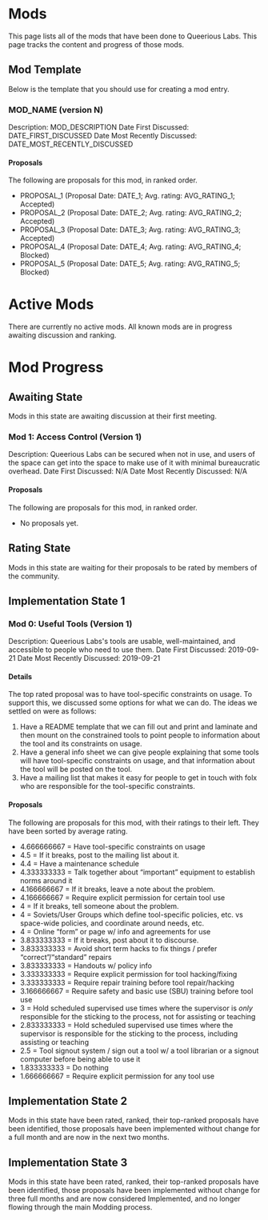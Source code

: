 <!-- TITLE: Mods -->
<!-- SUBTITLE: A list of mods that have been done to the space. -->

# Mods
This page lists all of the mods that have been done to Queerious Labs. This page tracks the content and progress of those mods.

## Mod Template
Below is the template that you should use for creating a mod entry.

### MOD_NAME (version N)

Description: MOD_DESCRIPTION
Date First Discussed: DATE_FIRST_DISCUSSED
Date Most Recently Discussed: DATE_MOST_RECENTLY_DISCUSSED

#### Proposals

The following are proposals for this mod, in ranked order.

* PROPOSAL_1 (Proposal Date: DATE_1; Avg. rating: AVG_RATING_1; Accepted)
* PROPOSAL_2 (Proposal Date: DATE_2; Avg. rating: AVG_RATING_2; Accepted)
* PROPOSAL_3 (Proposal Date: DATE_3; Avg. rating: AVG_RATING_3; Accepted)
* PROPOSAL_4 (Proposal Date: DATE_4; Avg. rating: AVG_RATING_4; Blocked)
* PROPOSAL_5 (Proposal Date: DATE_5; Avg. rating: AVG_RATING_5; Blocked)

# Active Mods
There are currently no active mods. All known mods are in progress awaiting discussion and ranking.
# Mod Progress

## Awaiting State
Mods in this state are awaiting discussion at their first meeting.

### Mod 1: Access Control (Version 1)

Description: Queerious Labs can be secured when not in use, and users of the space can get into the space to make use of it with minimal bureaucratic overhead.
Date First Discussed: N/A
Date Most Recently Discussed: N/A

#### Proposals

The following are proposals for this mod, in ranked order.

* No proposals yet.

## Rating State
Mods in this state are waiting for their proposals to be rated by members of the community.

## Implementation State 1

### Mod 0: Useful Tools (Version 1)

Description: Queerious Labs's tools are usable, well-maintained, and accessible to people who need to use them.
Date First Discussed: 2019-09-21
Date Most Recently Discussed: 2019-09-21

#### Details

The top rated proposal was to have tool-specific constraints on usage. To support this, we discussed some options for what
we can do. The ideas we settled on were as follows:

1. Have a README template that we can fill out and print and laminate and then mount on the constrained tools to point people to information about the tool and its constraints on usage.
2. Have a general info sheet we can give people explaining that some tools will have tool-specific constraints on usage, and that information about the tool will be posted on the tool.
2. Have a mailing list that makes it easy for people to get in touch with folx who are responsible for the tool-specific constraints.

#### Proposals

The following are proposals for this mod, with their ratings to their left. They have been sorted by average rating.

* 4.666666667 = Have tool-specific constraints on usage
* 4.5 = If it breaks, post to the mailing list about it.
* 4.4 = Have a maintenance schedule
* 4.333333333 = Talk together about “important” equipment to establish norms around it
* 4.166666667 = If it breaks, leave a note about the problem.
* 4.166666667 = Require explicit permission for certain tool use
* 4 = If it breaks, tell someone about the problem.
* 4 = Soviets/User Groups which define tool-specific policies, etc. vs space-wide policies, and coordinate around needs, etc.
* 4 = Online “form” or page w/ info and agreements for use
* 3.833333333 = If it breaks, post about it to discourse.
* 3.833333333 = Avoid short term hacks to fix things / prefer “correct”/“standard” repairs
* 3.833333333 = Handouts w/ policy info
* 3.333333333 = Require explicit permission for tool hacking/fixing
* 3.333333333 = Require repair training before tool repair/hacking
* 3.166666667 = Require safety and basic use (SBU) training before tool use
* 3 = Hold scheduled supervised use times where the supervisor is *only* responsible for the sticking to the process, not for assisting or teaching
* 2.833333333 = Hold scheduled supervised use times where the supervisor is responsible for the sticking to the process, including assisting or teaching
* 2.5 = Tool signout system / sign out a tool w/ a tool librarian or a signout computer before being able to use it
* 1.833333333 = Do nothing
* 1.666666667 = Require explicit permission for any tool use

## Implementation State 2
Mods in this state have been rated, ranked, their top-ranked proposals have been identified, those proposals have been implemented without change for a full month and are now in the next two months.

## Implementation State 3
Mods in this state have been rated, ranked, their top-ranked proposals have been identified, those proposals have been implemented without change for three full months and are now considered Implemented, and no longer flowing through the main Modding process.